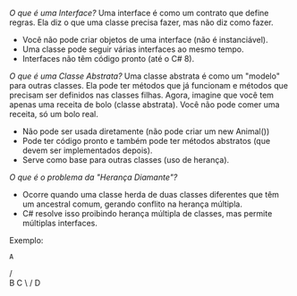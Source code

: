 *O que é uma Interface?* 
Uma interface é como um contrato que define regras. Ela diz o que uma classe precisa fazer, mas não diz como fazer.

- Você não pode criar objetos de uma interface (não é instanciável).
- Uma classe pode seguir várias interfaces ao mesmo tempo.
- Interfaces não têm código pronto (até o C# 8).

*O que é uma Classe Abstrata?*
Uma classe abstrata é como um "modelo" para outras classes. Ela pode ter métodos que já funcionam e métodos que precisam ser definidos nas classes filhas.
Agora, imagine que você tem apenas uma receita de bolo (classe abstrata). Você não pode comer uma receita, só um bolo real.

- Não pode ser usada diretamente (não pode criar um new Animal())
- Pode ter código pronto e também pode ter métodos abstratos (que devem ser implementados depois).
- Serve como base para outras classes (uso de herança).


*O que é o problema da "Herança Diamante"?*

- Ocorre quando uma classe herda de duas classes diferentes que têm um ancestral comum, gerando conflito na herança múltipla.
- C# resolve isso proibindo herança múltipla de classes, mas permite múltiplas interfaces.

Exemplo:

    A
   / \
  B   C
   \ /
    D